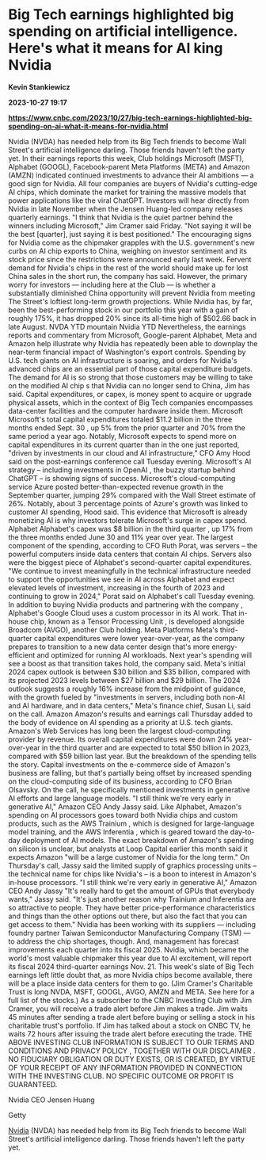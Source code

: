 # Big Tech earnings highlighted big spending on artificial intelligence. Here's what it means for AI king Nvidia
**Kevin Stankiewicz**

**2023-10-27 19:17**

**https://www.cnbc.com/2023/10/27/big-tech-earnings-highlighted-big-spending-on-ai-what-it-means-for-nvidia.html**

Nvidia (NVDA) has needed help from its Big Tech friends to become Wall Street's artificial intelligence darling. Those friends haven't left the party yet. In their earnings reports this week, Club holdings Microsoft (MSFT), Alphabet (GOOGL), Facebook-parent Meta Platforms (META) and Amazon (AMZN) indicated continued investments to advance their AI ambitions — a good sign for Nvidia. All four companies are buyers of Nvidia's cutting-edge AI chips, which dominate the market for training the massive models that power applications like the viral ChatGPT. Investors will hear directly from Nvidia in late November when the Jensen Huang-led company releases quarterly earnings. "I think that Nvidia is the quiet partner behind the winners including Microsoft," Jim Cramer said Friday. "Not saying it will be the best \[quarter\], just saying it is best positioned." The encouraging signs for Nvidia come as the chipmaker grapples with the U.S. government's new curbs on AI chip exports to China, weighing on investor sentiment and its stock price since the restrictions were announced early last week. Fervent demand for Nvidia's chips in the rest of the world should make up for lost China sales in the short run, the company has said. However, the primary worry for investors — including here at the Club — is whether a substantially diminished China opportunity will prevent Nvidia from meeting The Street's loftiest long-term growth projections. While Nvidia has, by far, been the best-performing stock in our portfolio this year with a gain of roughly 175%, it has dropped 20% since its all-time high of $502.66 back in late August. NVDA YTD mountain Nvidia YTD Nevertheless, the earnings reports and commentary from Microsoft, Google-parent Alphabet, Meta and Amazon help illustrate why Nvidia has repeatedly been able to downplay the near-term financial impact of Washington's export controls. Spending by U.S. tech giants on AI infrastructure is soaring, and orders for Nvidia's advanced chips are an essential part of those capital expenditure budgets. The demand for AI is so strong that those customers may be willing to take on the modified AI chip s that Nvidia can no longer send to China, Jim has said. Capital expenditures, or capex, is money spent to acquire or upgrade physical assets, which in the context of Big Tech companies encompasses data-center facilities and the computer hardware inside them. Microsoft Microsoft's total capital expenditures totaled $11.2 billion in the three months ended Sept. 30 , up 5% from the prior quarter and 70% from the same period a year ago. Notably, Microsoft expects to spend more on capital expenditures in its current quarter than in the one just reported, "driven by investments in our cloud and AI infrastructure," CFO Amy Hood said on the post-earnings conference call Tuesday evening. Microsoft's AI strategy – including investments in OpenAI , the buzzy startup behind ChatGPT – is showing signs of success. Microsoft's cloud-computing service Azure posted better-than-expected revenue growth in the September quarter, jumping 29% compared with the Wall Street estimate of 26%. Notably, about 3 percentage points of Azure's growth was linked to customer AI spending, Hood said. This evidence that Microsoft is already monetizing AI is why investors tolerate Microsoft's surge in capex spend. Alphabet Alphabet's capex was $8 billion in the third quarter , up 17% from the three months ended June 30 and 11% year over year. The largest component of the spending, according to CFO Ruth Porat, was servers – the powerful computers inside data centers that contain AI chips. Servers also were the biggest piece of Alphabet's second-quarter capital expenditures. "We continue to invest meaningfully in the technical infrastructure needed to support the opportunities we see in AI across Alphabet and expect elevated levels of investment, increasing in the fourth of 2023 and continuing to grow in 2024," Porat said on Alphabet's call Tuesday evening. In addition to buying Nvidia products and partnering with the company , Alphabet's Google Cloud uses a custom processor in its AI work. That in-house chip, known as a Tensor Processing Unit , is developed alongside Broadcom (AVGO), another Club holding. Meta Platforms Meta's third-quarter capital expenditures were lower year-over-year, as the company prepares to transition to a new data center design that's more energy-efficient and optimized for running AI workloads. Next year's spending will see a boost as that transition takes hold, the company said. Meta's initial 2024 capex outlook is between $30 billion and $35 billion, compared with its projected 2023 levels between $27 billion and $29 billion. The 2024 outlook suggests a roughly 16% increase from the midpoint of guidance, with the growth fueled by "investments in servers, including both non-AI and AI hardware, and in data centers," Meta's finance chief, Susan Li, said on the call. Amazon Amazon's results and earnings call Thursday added to the body of evidence on AI spending as a priority at U.S. tech giants. Amazon's Web Services has long been the largest cloud-computing provider by revenue. Its overall capital expenditures were down 24% year-over-year in the third quarter and are expected to total $50 billion in 2023, compared with $59 billion last year. But the breakdown of the spending tells the story. Capital investments on the e-commerce side of Amazon's business are falling, but that's partially being offset by increased spending on the cloud-computing side of its business, according to CFO Brian Olsavsky. On the call, he specifically mentioned investments in generative AI efforts and large language models. "I still think we're very early in generative AI," Amazon CEO Andy Jassy said. Like Alphabet, Amazon's spending on AI processors goes toward both Nvidia chips and custom products, such as the AWS Trainium , which is designed for large-language model training, and the AWS Inferentia , which is geared toward the day-to-day deployment of AI models. The exact breakdown of Amazon's spending on silicon is unclear, but analysts at Loop Capital earlier this month said it expects Amazon "will be a large customer of Nvidia for the long term." On Thursday's call, Jassy said the limited supply of graphics processing units – the technical name for chips like Nvidia's – is a boon to interest in Amazon's in-house processors. "I still think we're very early in generative AI," Amazon CEO Andy Jassy "It's really hard to get the amount of GPUs that everybody wants," Jassy said. "It's just another reason why Trainium and Inferentia are so attractive to people. They have better price-performance characteristics and things than the other options out there, but also the fact that you can get access to them." Nvidia has been working with its suppliers — including foundry partner Taiwan Semiconductor Manufacturing Company (TSM) — to address the chip shortages, though. And, management has forecast improvements each quarter into its fiscal 2025. Nvidia, which became the world's most valuable chipmaker this year due to AI excitement, will report its fiscal 2024 third-quarter earnings Nov. 21. This week's slate of Big Tech earnings left little doubt that, as more Nvidia chips become available, there will be a place inside data centers for them to go. (Jim Cramer's Charitable Trust is long NVDA, MSFT, GOOGL, AVGO, AMZN and META. See here for a full list of the stocks.) As a subscriber to the CNBC Investing Club with Jim Cramer, you will receive a trade alert before Jim makes a trade. Jim waits 45 minutes after sending a trade alert before buying or selling a stock in his charitable trust's portfolio. If Jim has talked about a stock on CNBC TV, he waits 72 hours after issuing the trade alert before executing the trade. THE ABOVE INVESTING CLUB INFORMATION IS SUBJECT TO OUR TERMS AND CONDITIONS AND PRIVACY POLICY , TOGETHER WITH OUR DISCLAIMER . NO FIDUCIARY OBLIGATION OR DUTY EXISTS, OR IS CREATED, BY VIRTUE OF YOUR RECEIPT OF ANY INFORMATION PROVIDED IN CONNECTION WITH THE INVESTING CLUB. NO SPECIFIC OUTCOME OR PROFIT IS GUARANTEED.

Nvidia CEO Jensen Huang

Getty

[Nvidia](https://www.cnbc.com/quotes/NVDA/) (NVDA) has needed help from its Big Tech friends to become Wall Street's artificial intelligence darling. Those friends haven't left the party yet.
